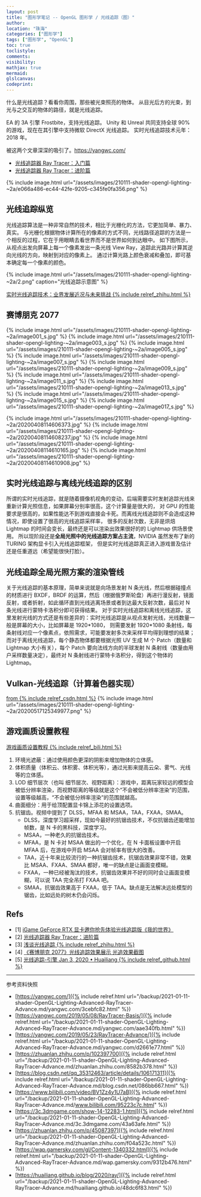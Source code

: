 ```yaml
---
layout: post
title: "图形学笔记 -- OpenGL 图形学 / 光线追踪（图）"
author:
location: "珠海"
categories: ["图形学"]
tags: ["图形学", "OpenGL"]
toc: true
toclistyle:
comments:
visibility:
mathjax: true
mermaid:
glslcanvas:
codeprint:
---
```


什么是光线追踪？看看你周围，那些被光束照亮的物体。
从目光后方的光束，到光与之交互的物体的路径，就是光线追踪。

EA 的 3A 引擎 Frostbite，支持光线追踪。
Unity 和 Unreal 共同支持全球 90% 的游戏，现在在其引擎中支持微软 DirectX 光线追踪。
实时光线追踪技术元年：2018 年。

被这两个文章深深的吸引了。https://yangwc.com/
* [光线追踪器 Ray Tracer：入门篇](https://yangwc.com/2019/05/08/RayTracer-Basis/)
* [光线追踪器 Ray Tracer：进阶篇](https://yangwc.com/2019/05/23/RayTracer-Advance/)

{% include image.html url="/assets/images/210111-shader-opengl-lighting-~2a/e066a486-ec44-42fe-9205-c345fe0fa356.png" %}


## 光线追踪纵览

光线追踪算法是一种非常自然的技术，相比于光栅化的方法，它更加简单、暴力、真实。
与光栅化根据物体计算所在的像素的方式不同，光线路径追踪的方法是一个相反的过程，它在于用眼睛去看世界而不是世界如何到达眼中。
如下图所示，从视点出发向屏幕上每一个像素发出一条光线 View Ray，追踪此光路并计算其逆向光线的方向，映射到对应的像素上。
通过计算光路上颜色衰减和叠加，即可基本确定每一个像素的颜色。

{% include image.html url="/assets/images/210111-shader-opengl-lighting-~2a/2.png" caption="光线追踪示意图" %}

[实时光线追踪技术：业界发展近况与未来挑战 {% include relref_zhihu.html %}](https://zhuanlan.zhihu.com/p/102397700)


## 赛博朋克 2077

{% include image.html url="/assets/images/210111-shader-opengl-lighting-~2a/image001_s.jpg" %}
{% include image.html url="/assets/images/210111-shader-opengl-lighting-~2a/image003_s.jpg" %}
{% include image.html url="/assets/images/210111-shader-opengl-lighting-~2a/image005_s.jpg" %}
{% include image.html url="/assets/images/210111-shader-opengl-lighting-~2a/image007_s.jpg" %}
{% include image.html url="/assets/images/210111-shader-opengl-lighting-~2a/image009_s.jpg" %}
{% include image.html url="/assets/images/210111-shader-opengl-lighting-~2a/image011_s.jpg" %}
{% include image.html url="/assets/images/210111-shader-opengl-lighting-~2a/image013_s.jpg" %}
{% include image.html url="/assets/images/210111-shader-opengl-lighting-~2a/image015_s.jpg" %}
{% include image.html url="/assets/images/210111-shader-opengl-lighting-~2a/image017_s.jpg" %}

{% include image.html url="/assets/images/210111-shader-opengl-lighting-~2a/20200408114606373.jpg" %}
{% include image.html url="/assets/images/210111-shader-opengl-lighting-~2a/20200408114608237.jpg" %}
{% include image.html url="/assets/images/210111-shader-opengl-lighting-~2a/20200408114610165.jpg" %}
{% include image.html url="/assets/images/210111-shader-opengl-lighting-~2a/20200408114610908.jpg" %}


## 实时光线追踪与离线光线追踪的区别

所谓的实时光线追踪，就是随着摄像机视角的变动，后端需要实时发射追踪光线来重新计算光照信息，如果屏幕分别率很高，这个计算量是很大的，
对 GPU 的性能要求是很高的，如果性能达不到游戏直接会卡死。而离线光线追踪则不会造成这种情况，即使设置了很高的光线追踪采样率，
很多的反射次数，无非是烘焙 Lightmap 的时间会变长，最终还是可以渲染出效果很好的的 Lightmap 供场景使用。
所以现阶段还是**全局光照中的光线追踪方案占主流**，NVIDIA 虽然发布了新的 TURING 架构显卡引入光线追踪框架，
但是实时光线追踪真正进入游戏普及估计还是任重道远（希望能很快打脸）。


## 光线追踪全局光照方案的渲染管线

关于光线追踪的基本原理，简单来说就是向场景发射 N 条光线，然后根据碰撞点的材质进行 BXDF，BRDF 的运算，然后（根据俄罗斯轮盘）再进行漫反射，镜面反射，或者折射，如此循环直到光线逃离场景或者到达最大反射次数，最后对 N 条光线进行蒙特卡洛积分即可获得结果。
对于实时光线追踪和离线光线追踪，这里发射光线的方式还是有些差异的：实时光线追踪是从视点发射光线，光线数量一般是屏幕的大小，比如屏幕是 1920\*1080， 则需要发射 1920\*1080 条射线，每条射线对应一个像素点，依照需求，可能要发射多次来采样平均得到理想的结果；
而对于离线光线追踪，每个静态物体都要根据光照 UV 生成 M 个 Patch（数量和 Lightmap 大小有关），每个 Patch 要向法线方向的半球发射 N 条射线（数量由用户采样数量决定），最终对 N 条射线进行蒙特卡洛积分，得到这个物体的 Lightmap。


## Vulkan-光线追踪（计算着色器实现）

[from {% include relref_csdn.html %}](https://blog.csdn.net/qq_35312463/article/details/106171311)
{% include image.html url="/assets/images/210111-shader-opengl-lighting-~2a/20200517125349977.png" %}


## 游戏画质设置教程

[游戏画质设置教程 {% include relref_bili.html %}](https://www.bilibili.com/video/BV1Zz4y1U7aB)

1. 环境光遮蔽：通过使用颜色更深的阴影来增加物体的立体感。
2. 体积质量（体积云、体积雾、体积光等），通过光影来提高云朵、雾气、光线等的立体感。
3. LOD 细节层次（也叫 细节层次、视野距离）：游戏中，距离玩家较远的模型会被低分辨率渲染，而视野距离的等级就是这个“不会被低分辨率渲染”的范围，设置等级越高，“不会被低分辨率渲染”的范围就越高。
4. 曲面细分：用于给顶配置显卡锦上添花的设置选项。
5. 抗锯齿。视频中提到了 DLSS，MFAA 和 MSAA，TAA，FXAA，SMAA。
    * DLSS，深度学习超采样，现如今最好的抗锯齿技术，不仅抗锯齿还能增加帧数，是 N 卡的黑科技，深度学习。
    * MSAA，一种老久的抗锯齿技术。
    * MFAA，是 N 卡对 MSAA 做出的一个优化，在 N 卡面板设置中开启 MFAA 后，在游戏中开启 MSAA 会对帧率有很大的改善。
    * TAA，近十年来比较流行的一种抗锯齿技术，抗锯齿效果非常不错，效果比 MSAA、FXAA、SMAA 都好，唯一的缺点是让画面变模糊。
    * FXAA，一种已经被淘汰的技术，抗锯齿效果并不好的同时会让画面变模糊，可以说 TAA 完全吊打 FXAA 吧。
    * SMAA，抗锯齿效果高于 FXAA，低于 TAA。缺点是无法解决远处模型的锯齿，比如远处的树木仍会闪烁。


## Refs

- [1] [iGame GeForce RTX 显卡邀你抢先体验光线追踪版《我的世界》](https://3c.3dmgame.com/show-14-12283-1.html)
- [2] [光线追踪器 Ray Tracer：进阶篇](https://yangwc.com/2019/05/23/RayTracer-Advance/)
- [3] [浅谈光线追踪 {% include relref_zhihu.html %}](https://zhuanlan.zhihu.com/p/45087397)
- [4] [《赛博朋克 2077》光线追踪效果展示 光追效果截图](https://wap.gamersky.com/gl/Content-1340332.html)
- [5] [光线追踪-引擎 Jan 3, 2020 • Huailiang {% include relref_github.html %}](https://huailiang.github.io/blog/2020/ray/)

<hr class='reviewline'/>
<p class='reviewtip'><script type='text/javascript' src='{% include relref.html url="/assets/reviewjs/blogs/2021-01-11-shader-OpenGL-Lighting-Advanced-RayTracer-Advance.md.js" %}'></script></p>
<font class='ref_snapshot'>参考资料快照</font>

- [https://yangwc.com/]({% include relref.html url="/backup/2021-01-11-shader-OpenGL-Lighting-Advanced-RayTracer-Advance.md/yangwc.com/3cebfc82.html" %})
- [https://yangwc.com/2019/05/08/RayTracer-Basis/]({% include relref.html url="/backup/2021-01-11-shader-OpenGL-Lighting-Advanced-RayTracer-Advance.md/yangwc.com/aae340fb.html" %})
- [https://yangwc.com/2019/05/23/RayTracer-Advance/]({% include relref.html url="/backup/2021-01-11-shader-OpenGL-Lighting-Advanced-RayTracer-Advance.md/yangwc.com/d2661e77.html" %})
- [https://zhuanlan.zhihu.com/p/102397700]({% include relref.html url="/backup/2021-01-11-shader-OpenGL-Lighting-Advanced-RayTracer-Advance.md/zhuanlan.zhihu.com/8582b378.html" %})
- [https://blog.csdn.net/qq_35312463/article/details/106171311]({% include relref.html url="/backup/2021-01-11-shader-OpenGL-Lighting-Advanced-RayTracer-Advance.md/blog.csdn.net/086bb667.html" %})
- [https://www.bilibili.com/video/BV1Zz4y1U7aB]({% include relref.html url="/backup/2021-01-11-shader-OpenGL-Lighting-Advanced-RayTracer-Advance.md/www.bilibili.com/95223c7c.html" %})
- [https://3c.3dmgame.com/show-14-12283-1.html]({% include relref.html url="/backup/2021-01-11-shader-OpenGL-Lighting-Advanced-RayTracer-Advance.md/3c.3dmgame.com/43a63afe.html" %})
- [https://zhuanlan.zhihu.com/p/45087397]({% include relref.html url="/backup/2021-01-11-shader-OpenGL-Lighting-Advanced-RayTracer-Advance.md/zhuanlan.zhihu.com/f04a523c.html" %})
- [https://wap.gamersky.com/gl/Content-1340332.html]({% include relref.html url="/backup/2021-01-11-shader-OpenGL-Lighting-Advanced-RayTracer-Advance.md/wap.gamersky.com/9312b476.html" %})
- [https://huailiang.github.io/blog/2020/ray/]({% include relref.html url="/backup/2021-01-11-shader-OpenGL-Lighting-Advanced-RayTracer-Advance.md/huailiang.github.io/48dc6f83.html" %})
